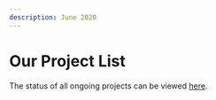 ```yaml
---
description: June 2020
---
```


# Our Project List

The status of all ongoing projects can be viewed [here](https://docs.google.com/spreadsheets/d/1l3KsR12CyvS8yBql1VwMhjlVncaxEgBfnvxHPOECyB8/edit?usp=sharing).

